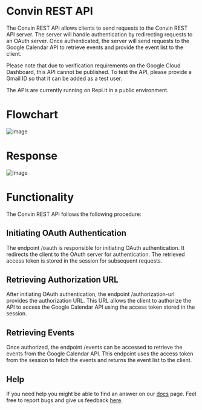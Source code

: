 # Convin REST API

The Convin REST API allows clients to send requests to the Convin REST API server. The server will handle authentication by redirecting requests to an OAuth server. Once authenticated, the server will send requests to the Google Calendar API to retrieve events and provide the event list to the client.

Please note that due to verification requirements on the Google Cloud Dashboard, this API cannot be published. To test the API, please provide a Gmail ID so that it can be added as a test user.

The APIs are currently running on Repl.it in a public environment.

# Flowchart
![image](https://github.com/zaidragib1/convin-rest-api/assets/110742924/8a3ddb20-66d3-4d0d-9803-9872b44036e4)

# Response
![image](https://github.com/zaidragib1/convin-rest-api/assets/110742924/7c3d5621-3e39-4552-9f8d-f28f9668251e)


# Functionality

The Convin REST API follows the following procedure:

## Initiating OAuth Authentication

The endpoint /oauth is responsible for initiating OAuth authentication. It redirects the client to the OAuth server for authentication. The retrieved access token is stored in the session for subsequent requests.

## Retrieving Authorization URL

After initiating OAuth authentication, the endpoint /authorization-url provides the authorization URL. This URL allows the client to authorize the API to access the Google Calendar API using the access token stored in the session.

## Retrieving Events

Once authorized, the endpoint /events can be accessed to retrieve the events from the Google Calendar API. This endpoint uses the access token from the session to fetch the events and returns the event list to the client.

## Help

If you need help you might be able to find an answer on our [docs](https://docs.replit.com) page. Feel free to report bugs and give us feedback [here](https://replit.com/support).
